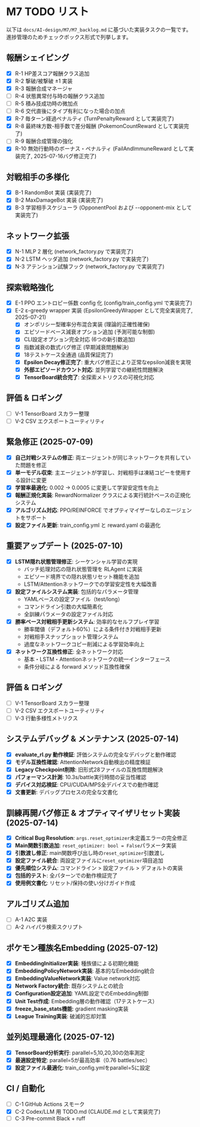 # M7 TODO リスト

以下は `docs/AI-design/M7/M7_backlog.md` に基づいた実装タスクの一覧です。
進捗管理のためチェックボックス形式で列挙します。

## 報酬シェイピング
- [x] R-1 HP差スコア報酬クラス追加
- [x] R-2 撃破/被撃破 ±1 実装
- [x] R-3 報酬合成マネージャ
- [ ] R-4 状態異常付与時の報酬クラス追加
- [ ] R-5 積み技成功時の微加点
- [ ] R-6 交代直後にタイプ有利になった場合の加点
- [x] R-7 毎ターン経過ペナルティ (TurnPenaltyReward として実装完了)
- [x] R-8 最終味方数-相手数で差分報酬 (PokemonCountReward として実装完了)
- [ ] R-9 報酬合成管理の強化
- [x] R-10 無効行動時のボーナス・ペナルティ (FailAndImmuneReward として実装完了, 2025-07-16バグ修正完了)

## 対戦相手の多様化
- [x] B-1 RandomBot 実装 (実装完了)
- [x] B-2 MaxDamageBot 実装 (実装完了)
- [x] B-3 学習相手スケジューラ (OpponentPool および --opponent-mix として実装完了)

## ネットワーク拡張
- [x] N-1 MLP 2 層化 (network_factory.py で実装完了)
- [x] N-2 LSTM ヘッダ追加 (network_factory.py で実装完了)
- [x] N-3 アテンション試験フック (network_factory.py で実装完了)

## 探索戦略強化
- [x] E-1 PPO エントロピー係数 config 化 (config/train_config.yml で実装完了)
- [x] E-2 ε-greedy wrapper 実装 (EpsilonGreedyWrapper として完全実装完了, 2025-07-21)
  - [x] オンポリシー型確率分布混合実装 (理論的正確性確保)
  - [x] エピソードベース減衰オプション追加 (予測可能な制御)
  - [x] CLI設定オプション完全対応 (6つの新引数追加)
  - [x] 指数減衰の数式バグ修正 (早期減衰問題解決)
  - [x] 18テストケース全通過 (品質保証完了)
  - [x] **Epsilon Decay修正完了**: 重大バグ修正により正常なepsilon減衰を実現
  - [x] **外部エピソードカウント対応**: 並列学習での継続性問題解決
  - [x] **TensorBoard統合完了**: 全探索メトリクスの可視化対応

## 評価 & ロギング
- [ ] V-1 TensorBoard スカラー整理
- [ ] V-2 CSV エクスポートユーティリティ

## 緊急修正 (2025-07-09)
- [x] **自己対戦システムの修正**: 両エージェントが同じネットワークを共有していた問題を修正
- [x] **単一モデル収束**: 主エージェントが学習し、対戦相手は凍結コピーを使用する設計に変更
- [x] **学習率最適化**: 0.002 → 0.0005 に変更して学習安定性を向上
- [x] **報酬正規化実装**: RewardNormalizer クラスによる実行統計ベースの正規化システム
- [x] **アルゴリズム対応**: PPO/REINFORCE でオプティマイザーなしのエージェントをサポート
- [x] **設定ファイル更新**: train_config.yml と reward.yaml の最適化

## 重要アップデート (2025-07-10)
- [x] **LSTM隠れ状態管理修正**: シーケンシャル学習の実現
  - バッチ処理対応の隠れ状態管理を RLAgent に実装
  - エピソード境界での隠れ状態リセット機能を追加
  - LSTM/Attentionネットワークでの学習安定性を大幅改善
- [x] **設定ファイルシステム実装**: 包括的なパラメータ管理
  - YAMLベースの設定ファイル（test/long）
  - コマンドライン引数の大幅簡素化
  - 全訓練パラメータの設定ファイル対応
- [x] **勝率ベース対戦相手更新システム**: 効率的なセルフプレイ学習
  - 勝率閾値（デフォルト60%）による条件付き対戦相手更新
  - 対戦相手スナップショット管理システム
  - 過度なネットワークコピー削減による学習効率向上
- [x] **ネットワーク互換性修正**: 全ネットワーク対応
  - 基本・LSTM・Attentionネットワークの統一インターフェース
  - 条件分岐による forward メソッド互換性確保

## 評価 & ロギング
- [ ] V-1 TensorBoard スカラー整理
- [ ] V-2 CSV エクスポートユーティリティ
- [ ] V-3 行動多様性メトリクス

## システムデバッグ & メンテナンス (2025-07-14)
- [x] **evaluate_rl.py 動作検証**: 評価システムの完全なデバッグと動作確認
- [x] **モデル互換性確認**: AttentionNetwork自動検出の精度検証
- [x] **Legacy Checkpoint削除**: 旧形式28ファイルの互換性問題解決
- [x] **パフォーマンス計測**: 10.3s/battle実行時間の妥当性確認
- [x] **デバイス対応検証**: CPU/CUDA/MPS全デバイスでの動作確認
- [x] **文書更新**: デバッグプロセスの完全な文書化

## 訓練再開バグ修正 & オプティマイザリセット実装 (2025-07-14)
- [x] **Critical Bug Resolution**: `args.reset_optimizer`未定義エラーの完全修正
- [x] **Main関数引数追加**: `reset_optimizer: bool = False`パラメータ実装
- [x] **引数渡し修正**: main関数呼び出し時の`reset_optimizer`引数渡し
- [x] **設定ファイル統合**: 両設定ファイルに`reset_optimizer`項目追加
- [x] **優先順位システム**: コマンドライン > 設定ファイル > デフォルトの実装
- [x] **包括的テスト**: 全パターンでの動作検証完了
- [x] **使用例文書化**: リセット/保持の使い分けガイド作成

## アルゴリズム追加
- [ ] A-1 A2C 実装
- [ ] A-2 ハイパラ検索スクリプト

## ポケモン種族名Embedding (2025-07-12)
- [x] **EmbeddingInitializer実装**: 種族値による初期化機能
- [x] **EmbeddingPolicyNetwork実装**: 基本的なEmbedding統合
- [x] **EmbeddingValueNetwork実装**: Value network対応
- [x] **Network Factory統合**: 既存システムとの統合
- [x] **Configuration設定追加**: YAML設定でのEmbedding制御
- [x] **Unit Test作成**: Embedding層の動作確認（17テストケース）
- [x] **freeze_base_stats機能**: gradient masking実装
- [x] **League Training実装**: 破滅的忘却対策

## 並列処理最適化 (2025-07-12)
- [x] **TensorBoard分析実行**: parallel=5,10,20,30の効率測定
- [x] **最適設定特定**: parallel=5が最高効率（0.76 battles/sec）
- [x] **設定ファイル最適化**: train_config.ymlをparallel=5に設定

## CI / 自動化
- [ ] C-1 GitHub Actions スモーク
- [x] C-2 Codex/LLM 用 TODO.md (CLAUDE.md として実装完了)
- [ ] C-3 Pre-commit Black + ruff

